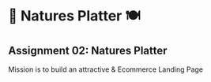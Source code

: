 # 🍃 Natures Platter 🍽️
## Assignment 02: Natures Platter
Mission is to build an attractive & Ecommerce Landing Page
